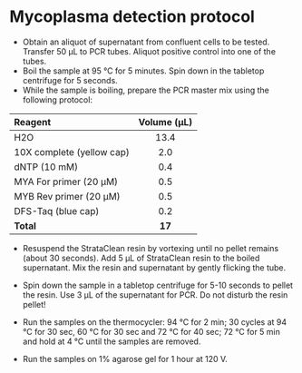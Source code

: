 # Mycoplasma detection protocol

* Obtain an aliquot of supernatant from confluent cells to be tested. Transfer 50 μL to PCR tubes. Aliquot positive control into one of the tubes.
* Boil the sample at 95 °C for 5 minutes. Spin down in the tabletop centrifuge for 5 seconds.
* While the sample is boiling, prepare the PCR master mix using the following protocol:

| Reagent                   | Volume (μL) |  
| :------------------------ | :---------: |  
| H2O                       |     13.4    |  
| 10X complete (yellow cap) |     2.0     |  
| dNTP (10 mM)              |     0.4     |  
| MYA For primer (20 μM)    |     0.5     |  
| MYB Rev primer (20 μM)    |     0.5     |  
| DFS-Taq (blue cap)        |     0.2     |  
| **Total**                 |    **17**   |  

* Resuspend the StrataClean resin by vortexing until no pellet remains (about 30 seconds). Add 5 μL of StrataClean resin to the boiled supernatant. Mix the resin and supernatant by gently flicking the tube.
* Spin down the sample in a tabletop centrifuge for 5-10 seconds to pellet the resin. Use 3 μL of the supernatant for PCR. Do not disturb the resin pellet!

* Run the samples on the thermocycler: 94 °C for 2 min; 30 cycles at 94 °C for 30 sec, 60 °C for 30 sec and 72 °C for 40 sec; 72 °C for 5 min and hold at 4 °C until the samples are removed.

* Run the samples on 1% agarose gel for 1 hour at 120 V.